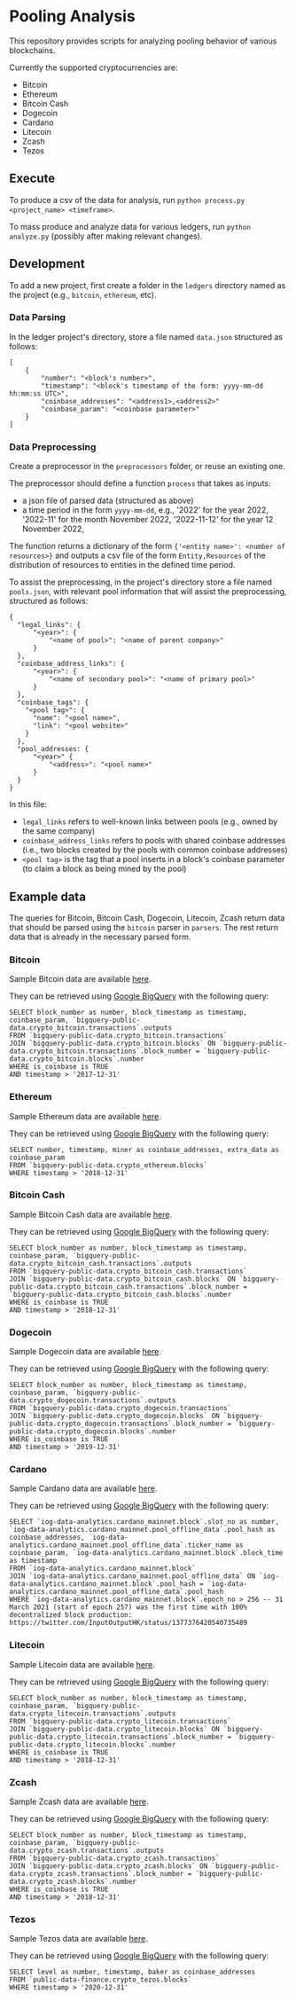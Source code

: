 # Pooling Analysis

This repository provides scripts for analyzing pooling behavior of various blockchains.

Currently the supported cryptocurrencies are:
- Bitcoin
- Ethereum
- Bitcoin Cash
- Dogecoin
- Cardano
- Litecoin
- Zcash
- Tezos

## Execute

To produce a csv of the data for analysis, run `python process.py <project_name> <timeframe>`.

To mass produce and analyze data for various ledgers, run `python analyze.py` (possibly after making relevant changes).

## Development

To add a new project, first create a folder in the `ledgers` directory named as the project (e.g., `bitcoin`, `ethereum`, etc).

### Data Parsing

In the ledger project's directory, store a file named `data.json` structured as follows:

```
[
    {
        "number": "<block's number>",
        "timestamp": "<block's timestamp of the form: yyyy-mm-dd hh:mm:ss UTC>",
        "coinbase_addresses": "<address1>,<address2>"
        "coinbase_param": "<coinbase parameter>"
    }
]
```

### Data Preprocessing

Create a preprocessor in the `preprocessors` folder, or reuse an existing one. 

The preprocessor should define a function `process` that takes as inputs:
- a json file of parsed data (structured as above)
- a time period in the form `yyyy-mm-dd`, e.g., '2022' for the year 2022, '2022-11' for the month November 2022,  '2022-11-12' for the year 12 November 2022, 

The function returns a dictionary of the form `{'<entity name>': <number of resources>}` and outputs a csv file of the form `Entity,Resources` of the distribution of resources to entities in the defined time period.

To assist the preprocessing, in the project's directory store a file named `pools.json`, with relevant pool information that will assist the preprocessing, structured as follows:

```
{
  "legal_links": {
      "<year>": {
          "<name of pool>": "<name of parent company>"
      }
  },
  "coinbase_address_links": {
      "<year>": {
          "<name of secondary pool>": "<name of primary pool>"
      }
  },
  "coinbase_tags": {
    "<pool tag>": {
      "name": "<pool name>",
      "link": "<pool website>"
    }
  },
  "pool_addresses: {
      "<year>" {
          "<address>": "<pool name>"
      }
  }
}
```

In this file:
- `legal_links` refers to well-known links between pools (e.g., owned by the same company)
- `coinbase_address_links` refers to pools with shared coinbase addresses (i.e., two blocks created by the pools with common coinbase addresses)
- `<pool tag>` is the tag that a pool inserts in a block's coinbase parameter (to claim a block as being mined by the pool)

## Example data

The queries for Bitcoin, Bitcoin Cash, Dogecoin, Litecoin, Zcash return data that should be parsed using the `bitcoin` parser in `parsers`. The rest return data that is already in the necessary parsed form.

### Bitcoin

Sample Bitcoin data are available [here](https://drive.google.com/file/d/1IyLNi2_qvxWj0SQ_S0ZKxqMgwuBk6mRF/view?usp=sharing).

They can be retrieved using [Google BigQuery](https://console.cloud.google.com/bigquery) with the following query:

```
SELECT block_number as number, block_timestamp as timestamp, coinbase_param, `bigquery-public-data.crypto_bitcoin.transactions`.outputs
FROM `bigquery-public-data.crypto_bitcoin.transactions`
JOIN `bigquery-public-data.crypto_bitcoin.blocks` ON `bigquery-public-data.crypto_bitcoin.transactions`.block_number = `bigquery-public-data.crypto_bitcoin.blocks`.number
WHERE is_coinbase is TRUE
AND timestamp > '2017-12-31'
```

### Ethereum

Sample Ethereum data are available [here](https://drive.google.com/file/d/1UEDsoz1Q2njR-pd6TO0ZLQBXFcV3T--4/view?usp=sharing).

They can be retrieved using [Google BigQuery](https://console.cloud.google.com/bigquery) with the following query:

```
SELECT number, timestamp, miner as coinbase_addresses, extra_data as coinbase_param
FROM `bigquery-public-data.crypto_ethereum.blocks`
WHERE timestamp > '2018-12-31'
```

### Bitcoin Cash

Sample Bitcoin Cash data are available [here](https://drive.google.com/file/d/1klKbtWESX4Zga_NoZhPxEEolV6lf02_j/view?usp=sharing).

They can be retrieved using [Google BigQuery](https://console.cloud.google.com/bigquery) with the following query:

```
SELECT block_number as number, block_timestamp as timestamp, coinbase_param, `bigquery-public-data.crypto_bitcoin_cash.transactions`.outputs
FROM `bigquery-public-data.crypto_bitcoin_cash.transactions`
JOIN `bigquery-public-data.crypto_bitcoin_cash.blocks` ON `bigquery-public-data.crypto_bitcoin_cash.transactions`.block_number = `bigquery-public-data.crypto_bitcoin_cash.blocks`.number
WHERE is_coinbase is TRUE
AND timestamp > '2018-12-31'
```

### Dogecoin

Sample Dogecoin data are available [here](https://drive.google.com/file/d/1m51Zh7hM2nj9qykrzxfN8JEM0-DLqELa/view?usp=sharing).

They can be retrieved using [Google BigQuery](https://console.cloud.google.com/bigquery) with the following query:

```
SELECT block_number as number, block_timestamp as timestamp, coinbase_param, `bigquery-public-data.crypto_dogecoin.transactions`.outputs
FROM `bigquery-public-data.crypto_dogecoin.transactions`
JOIN `bigquery-public-data.crypto_dogecoin.blocks` ON `bigquery-public-data.crypto_dogecoin.transactions`.block_number = `bigquery-public-data.crypto_dogecoin.blocks`.number
WHERE is_coinbase is TRUE
AND timestamp > '2019-12-31'
```

### Cardano

Sample Cardano data are available [here](https://drive.google.com/file/d/17aT9Yh-WfmErYHvp1GdffcDmDeHa3Zn3/view?usp=sharing).

They can be retrieved using [Google BigQuery](https://console.cloud.google.com/bigquery) with the following query:

```
SELECT `iog-data-analytics.cardano_mainnet.block`.slot_no as number, `iog-data-analytics.cardano_mainnet.pool_offline_data`.pool_hash as coinbase_addresses, `iog-data-analytics.cardano_mainnet.pool_offline_data`.ticker_name as coinbase_param, `iog-data-analytics.cardano_mainnet.block`.block_time as timestamp
FROM `iog-data-analytics.cardano_mainnet.block`
JOIN `iog-data-analytics.cardano_mainnet.pool_offline_data` ON `iog-data-analytics.cardano_mainnet.block`.pool_hash = `iog-data-analytics.cardano_mainnet.pool_offline_data`.pool_hash
WHERE `iog-data-analytics.cardano_mainnet.block`.epoch_no > 256 -- 31 March 2021 (start of epoch 257) was the first time with 100% decentralized block production: https://twitter.com/InputOutputHK/status/1377376420540735489
```

### Litecoin

Sample Litecoin data are available [here](https://drive.google.com/file/d/1iaK1Pfkvc9EoArOv2vyXiAq7UdbLfXYQ/view?usp=sharing).

They can be retrieved using [Google BigQuery](https://console.cloud.google.com/bigquery) with the following query:

```
SELECT block_number as number, block_timestamp as timestamp, coinbase_param, `bigquery-public-data.crypto_litecoin.transactions`.outputs
FROM `bigquery-public-data.crypto_litecoin.transactions`
JOIN `bigquery-public-data.crypto_litecoin.blocks` ON `bigquery-public-data.crypto_litecoin.transactions`.block_number = `bigquery-public-data.crypto_litecoin.blocks`.number
WHERE is_coinbase is TRUE
AND timestamp > '2018-12-31'
```

### Zcash

Sample Zcash data are available [here](https://drive.google.com/file/d/1oMLnCcG4W79wLaMSpCQImp0EvKKWGZ7P/view?usp=sharing).

They can be retrieved using [Google BigQuery](https://console.cloud.google.com/bigquery) with the following query:

```
SELECT block_number as number, block_timestamp as timestamp, coinbase_param, `bigquery-public-data.crypto_zcash.transactions`.outputs
FROM `bigquery-public-data.crypto_zcash.transactions`
JOIN `bigquery-public-data.crypto_zcash.blocks` ON `bigquery-public-data.crypto_zcash.transactions`.block_number = `bigquery-public-data.crypto_zcash.blocks`.number
WHERE is_coinbase is TRUE
AND timestamp > '2018-12-31'
```

### Tezos

Sample Tezos data are available [here](https://drive.google.com/file/d/15_ZPb6l9JC3YilPv6tyzPqIztEAK-iYk/view?usp=sharing).

They can be retrieved using [Google BigQuery](https://console.cloud.google.com/bigquery) with the following query:

```
SELECT level as number, timestamp, baker as coinbase_addresses
FROM `public-data-finance.crypto_tezos.blocks`
WHERE timestamp > '2020-12-31'
```
